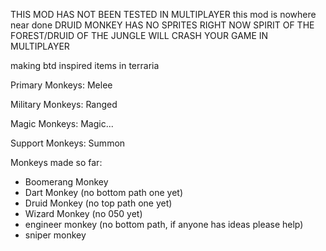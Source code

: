 THIS MOD HAS NOT BEEN TESTED IN MULTIPLAYER
this mod is nowhere near done
DRUID MONKEY HAS NO SPRITES RIGHT NOW
SPIRIT OF THE FOREST/DRUID OF THE JUNGLE WILL CRASH YOUR GAME IN MULTIPLAYER

making btd inspired items in terraria

Primary Monkeys: Melee

Military Monkeys: Ranged

Magic Monkeys: Magic...

Support Monkeys: Summon

Monkeys made so far:
- Boomerang Monkey
- Dart Monkey (no bottom path one yet)
- Druid Monkey (no top path one yet)
- Wizard Monkey (no 050 yet)
- engineer monkey (no bottom path, if anyone has ideas please help)
- sniper monkey

